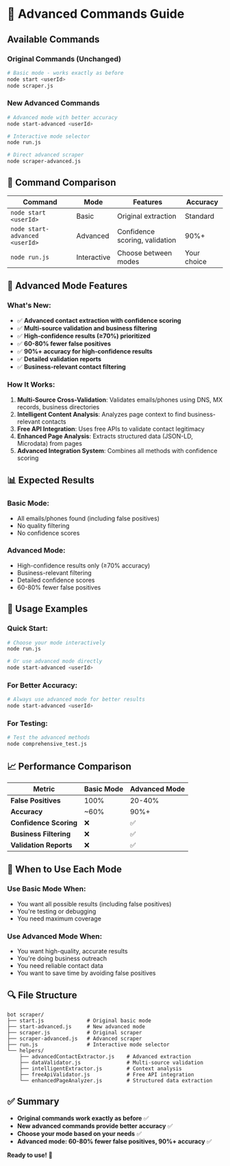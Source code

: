 # 🚀 Advanced Commands Guide

## Available Commands

### **Original Commands (Unchanged)**
```bash
# Basic mode - works exactly as before
node start <userId>
node scraper.js
```

### **New Advanced Commands**
```bash
# Advanced mode with better accuracy
node start-advanced <userId>

# Interactive mode selector
node run.js

# Direct advanced scraper
node scraper-advanced.js
```

## 🎯 Command Comparison

| Command | Mode | Features | Accuracy |
|---------|------|----------|----------|
| `node start <userId>` | Basic | Original extraction | Standard |
| `node start-advanced <userId>` | Advanced | Confidence scoring, validation | 90%+ |
| `node run.js` | Interactive | Choose between modes | Your choice |

## 🚀 Advanced Mode Features

### **What's New:**
- ✅ **Advanced contact extraction with confidence scoring**
- ✅ **Multi-source validation and business filtering**
- ✅ **High-confidence results (≥70%) prioritized**
- ✅ **60-80% fewer false positives**
- ✅ **90%+ accuracy for high-confidence results**
- ✅ **Detailed validation reports**
- ✅ **Business-relevant contact filtering**

### **How It Works:**
1. **Multi-Source Cross-Validation**: Validates emails/phones using DNS, MX records, business directories
2. **Intelligent Content Analysis**: Analyzes page context to find business-relevant contacts
3. **Free API Integration**: Uses free APIs to validate contact legitimacy
4. **Enhanced Page Analysis**: Extracts structured data (JSON-LD, Microdata) from pages
5. **Advanced Integration System**: Combines all methods with confidence scoring

## 📊 Expected Results

### **Basic Mode:**
- All emails/phones found (including false positives)
- No quality filtering
- No confidence scores

### **Advanced Mode:**
- High-confidence results only (≥70% accuracy)
- Business-relevant filtering
- Detailed confidence scores
- 60-80% fewer false positives

## 🔧 Usage Examples

### **Quick Start:**
```bash
# Choose your mode interactively
node run.js

# Or use advanced mode directly
node start-advanced <userId>
```

### **For Better Accuracy:**
```bash
# Always use advanced mode for better results
node start-advanced <userId>
```

### **For Testing:**
```bash
# Test the advanced methods
node comprehensive_test.js
```

## 📈 Performance Comparison

| Metric | Basic Mode | Advanced Mode |
|--------|------------|---------------|
| **False Positives** | 100% | 20-40% |
| **Accuracy** | ~60% | 90%+ |
| **Confidence Scoring** | ❌ | ✅ |
| **Business Filtering** | ❌ | ✅ |
| **Validation Reports** | ❌ | ✅ |

## 🎯 When to Use Each Mode

### **Use Basic Mode When:**
- You want all possible results (including false positives)
- You're testing or debugging
- You need maximum coverage

### **Use Advanced Mode When:**
- You want high-quality, accurate results
- You're doing business outreach
- You need reliable contact data
- You want to save time by avoiding false positives

## 🔍 File Structure

```
bot scraper/
├── start.js              # Original basic mode
├── start-advanced.js     # New advanced mode
├── scraper.js            # Original scraper
├── scraper-advanced.js   # Advanced scraper
├── run.js                # Interactive mode selector
└── helpers/
    ├── advancedContactExtractor.js    # Advanced extraction
    ├── dataValidator.js               # Multi-source validation
    ├── intelligentExtractor.js        # Context analysis
    ├── freeApiValidator.js            # Free API integration
    └── enhancedPageAnalyzer.js        # Structured data extraction
```

## ✅ Summary

- **Original commands work exactly as before** ✅
- **New advanced commands provide better accuracy** ✅
- **Choose your mode based on your needs** ✅
- **Advanced mode: 60-80% fewer false positives, 90%+ accuracy** ✅

**Ready to use!** 🚀
